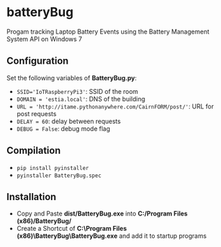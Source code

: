 # batteryBug
Progam tracking Laptop Battery Events using the Battery Management System API on Windows 7

## Configuration
Set the following variables of **BatteryBug.py**:
- `SSID='IoTRaspberryPi3'`: SSID of the room
- `DOMAIN = 'estia.local'`: DNS of the building
- `URL = 'http://itame.pythonanywhere.com/CairnFORM/post/'`: URL for post requests
- `DELAY = 60`:  delay between requests
- `DEBUG = False`: debug mode flag

## Compilation
- `pip install pyinstaller`
- `pyinstaller BatteryBug.spec`

## Installation
- Copy and Paste **dist/BatteryBug.exe** into **C:/Program Files (x86)/BatteryBug/**
- Create a Shortcut of **C:\Program Files (x86)\BatteryBug\BatteryBug.exe** and add it to startup programs